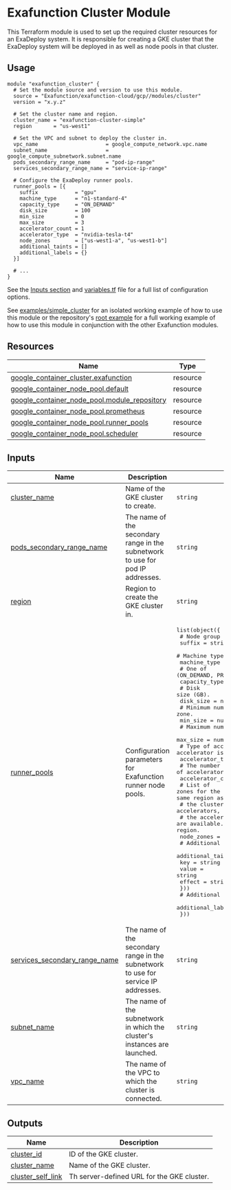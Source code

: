 # Exafunction Cluster Module

This Terraform module is used to set up the required cluster resources for an ExaDeploy system. It is responsible for creating a GKE cluster that the ExaDeploy system will be deployed in as well as node pools in that cluster.

## Usage
```hcl
module "exafunction_cluster" {
  # Set the module source and version to use this module.
  source = "Exafunction/exafunction-cloud/gcp//modules/cluster"
  version = "x.y.z"

  # Set the cluster name and region.
  cluster_name = "exafunction-cluster-simple"
  region       = "us-west1"

  # Set the VPC and subnet to deploy the cluster in.
  vpc_name                      = google_compute_network.vpc.name
  subnet_name                   = google_compute_subnetwork.subnet.name
  pods_secondary_range_name     = "pod-ip-range"
  services_secondary_range_name = "service-ip-range"

  # Configure the ExaDeploy runner pools.
  runner_pools = [{
    suffix            = "gpu"
    machine_type      = "n1-standard-4"
    capacity_type     = "ON_DEMAND"
    disk_size         = 100
    min_size          = 0
    max_size          = 3
    accelerator_count = 1
    accelerator_type  = "nvidia-tesla-t4"
    node_zones        = ["us-west1-a", "us-west1-b"]
    additional_taints = []
    additional_labels = {}
  }]

  # ...
}
```
See the [Inputs section](#inputs) and [variables.tf](https://github.com/Exafunction/terraform-gcp-exafunction-cloud/tree/main/modules/cluster/variables.tf) file for a full list of configuration options.

See [examples/simple_cluster](https://github.com/Exafunction/terraform-gcp-exafunction-cloud/tree/main/modules/cluster/examples/simple_cluster) for an isolated working example of how to use this module or the repository's [root example](https://github.com/Exafunction/terraform-gcp-exafunction-cloud) for a full working example of how to use this module in conjunction with the other Exafunction modules.

<!-- BEGIN_TF_DOCS -->
## Resources

| Name | Type |
|------|------|
| [google_container_cluster.exafunction](https://registry.terraform.io/providers/hashicorp/google/latest/docs/resources/container_cluster) | resource |
| [google_container_node_pool.default](https://registry.terraform.io/providers/hashicorp/google/latest/docs/resources/container_node_pool) | resource |
| [google_container_node_pool.module_repository](https://registry.terraform.io/providers/hashicorp/google/latest/docs/resources/container_node_pool) | resource |
| [google_container_node_pool.prometheus](https://registry.terraform.io/providers/hashicorp/google/latest/docs/resources/container_node_pool) | resource |
| [google_container_node_pool.runner_pools](https://registry.terraform.io/providers/hashicorp/google/latest/docs/resources/container_node_pool) | resource |
| [google_container_node_pool.scheduler](https://registry.terraform.io/providers/hashicorp/google/latest/docs/resources/container_node_pool) | resource |

## Inputs

| Name | Description | Type | Default | Required |
|------|-------------|------|---------|:--------:|
| <a name="input_cluster_name"></a> [cluster\_name](#input\_cluster\_name) | Name of the GKE cluster to create. | `string` | `"exafunction-cluster"` | no |
| <a name="input_pods_secondary_range_name"></a> [pods\_secondary\_range\_name](#input\_pods\_secondary\_range\_name) | The name of the secondary range in the subnetwork to use for pod IP addresses. | `string` | n/a | yes |
| <a name="input_region"></a> [region](#input\_region) | Region to create the GKE cluster in. | `string` | n/a | yes |
| <a name="input_runner_pools"></a> [runner\_pools](#input\_runner\_pools) | Configuration parameters for Exafunction runner node pools. | <pre>list(object({<br>    # Node group suffix.<br>    suffix = string<br>    # Machine type to use.<br>    machine_type = string<br>    # One of (ON_DEMAND, PREEMPTIBLE, SPOT).<br>    capacity_type = string<br>    # Disk size (GB).<br>    disk_size = number<br>    # Minimum number of nodes per zone.<br>    min_size = number<br>    # Maximum number of nodes per zone.<br>    max_size = number<br>    # Type of accelerator to attach. If empty, no accelerator is attached.<br>    accelerator_type = string<br>    # The number of accelerators to attach.<br>    accelerator_count = number<br>    # List of zones for the Exafunction runner node pool. Zones must be within the same region as<br>    # the cluster. For node pools with attached accelerators, must specify a list of zones where<br>    # the accelerators are available. If empty, use the default set of zones for the region.<br>    node_zones = list(string)<br>    # Additional taints.<br>    additional_taints = list(object({<br>      key    = string<br>      value  = string<br>      effect = string<br>    }))<br>    # Additional labels.<br>    additional_labels = map(string)<br>  }))</pre> | <pre>[<br>  {<br>    "accelerator_count": 1,<br>    "accelerator_type": "nvidia-tesla-t4",<br>    "additional_labels": {},<br>    "additional_taints": [],<br>    "capacity_type": "ON_DEMAND",<br>    "disk_size": 100,<br>    "machine_type": "n1-standard-4",<br>    "max_size": 3,<br>    "min_size": 0,<br>    "node_zones": [<br>      "us-west1-a",<br>      "us-west1-b"<br>    ],<br>    "suffix": "gpu"<br>  }<br>]</pre> | no |
| <a name="input_services_secondary_range_name"></a> [services\_secondary\_range\_name](#input\_services\_secondary\_range\_name) | The name of the secondary range in the subnetwork to use for service IP addresses. | `string` | n/a | yes |
| <a name="input_subnet_name"></a> [subnet\_name](#input\_subnet\_name) | The name of the subnetwork in which the cluster's instances are launched. | `string` | n/a | yes |
| <a name="input_vpc_name"></a> [vpc\_name](#input\_vpc\_name) | The name of the VPC to which the cluster is connected. | `string` | n/a | yes |

## Outputs

| Name | Description |
|------|-------------|
| <a name="output_cluster_id"></a> [cluster\_id](#output\_cluster\_id) | ID of the GKE cluster. |
| <a name="output_cluster_name"></a> [cluster\_name](#output\_cluster\_name) | Name of the GKE cluster. |
| <a name="output_cluster_self_link"></a> [cluster\_self\_link](#output\_cluster\_self\_link) | Th server-defined URL for the GKE cluster. |
<!-- END_TF_DOCS -->
